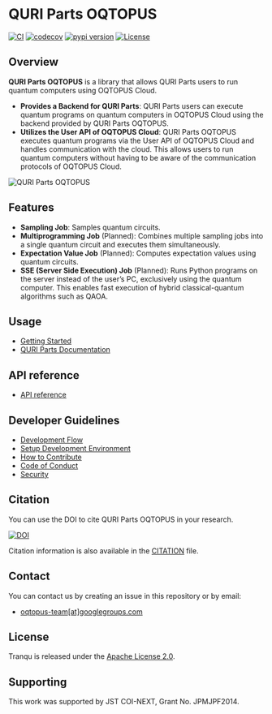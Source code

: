 # QURI Parts OQTOPUS

[![CI](https://github.com/oqtopus-team/quri-parts-oqtopus/actions/workflows/ci.yaml/badge.svg)](https://github.com/oqtopus-team/quri-parts-oqtopus/actions/workflows/ci.yaml)
[![codecov](https://codecov.io/gh/oqtopus-team/quri-parts-oqtopus/graph/badge.svg?token=RCXTMMXOMV)](https://codecov.io/gh/oqtopus-team/quri-parts-oqtopus)
[![pypi version](https://img.shields.io/pypi/v/quri-parts-oqtopus.svg)](https://pypi.org/project/quri-parts-oqtopus/)
[![License](https://img.shields.io/badge/License-Apache_2.0-blue.svg)](https://opensource.org/licenses/Apache-2.0)

## Overview

**QURI Parts OQTOPUS** is a library that allows QURI Parts users to run quantum computers using OQTOPUS Cloud.

- **Provides a Backend for QURI Parts**: QURI Parts users can execute quantum programs on quantum computers in OQTOPUS Cloud using the backend provided by QURI Parts OQTOPUS.
- **Utilizes the User API of OQTOPUS Cloud**: QURI Parts OQTOPUS executes quantum programs via the User API of OQTOPUS Cloud and handles communication with the cloud. This allows users to run quantum computers without having to be aware of the communication protocols of OQTOPUS Cloud.

![QURI Parts OQTOPUS](./asset/overview.png)

## Features

- **Sampling Job**: Samples quantum circuits.
- **Multiprogramming Job** (Planned): Combines multiple sampling jobs into a single quantum circuit and executes them simultaneously.
- **Expectation Value Job** (Planned): Computes expectation values using quantum circuits.
- **SSE (Server Side Execution) Job** (Planned): Runs Python programs on the server instead of the user’s PC, exclusively using the quantum computer. This enables fast execution of hybrid classical-quantum algorithms such as QAOA.

## Usage

- [Getting Started](./usage/getting_started.ipynb)
- [QURI Parts Documentation](https://quri-parts.qunasys.com)

## API reference

- [API reference](./reference/API_reference.md)

## Developer Guidelines

- [Development Flow](./developer_guidelines/index.md)
- [Setup Development Environment](./developer_guidelines/setup.md)
- [How to Contribute](./CONTRIBUTING.md)
- [Code of Conduct](./CODE_OF_CONDUCT.md)
- [Security](./SECURITY.md)

## Citation

You can use the DOI to cite QURI Parts OQTOPUS in your research.

[![DOI](https://zenodo.org/badge/943222082.svg)](https://zenodo.org/badge/latestdoi/943222082)

Citation information is also available in the [CITATION](https://github.com/oqtopus-team/quri-parts-oqtopus/blob/main/CITATION.cff) file.

## Contact

You can contact us by creating an issue in this repository or by email:

- [oqtopus-team[at]googlegroups.com](mailto:oqtopus-team[at]googlegroups.com)

## License

Tranqu is released under the [Apache License 2.0](https://github.com/oqtopus-team/quri-parts-oqtopus/blob/main/LICENSE).

## Supporting

This work was supported by JST COI-NEXT, Grant No. JPMJPF2014.
